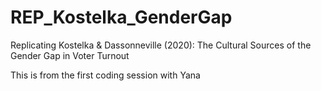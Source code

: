 # REP_Kostelka_GenderGap
Replicating Kostelka &amp; Dassonneville (2020): The Cultural Sources of the Gender Gap in Voter Turnout

This is from the first coding session with Yana
